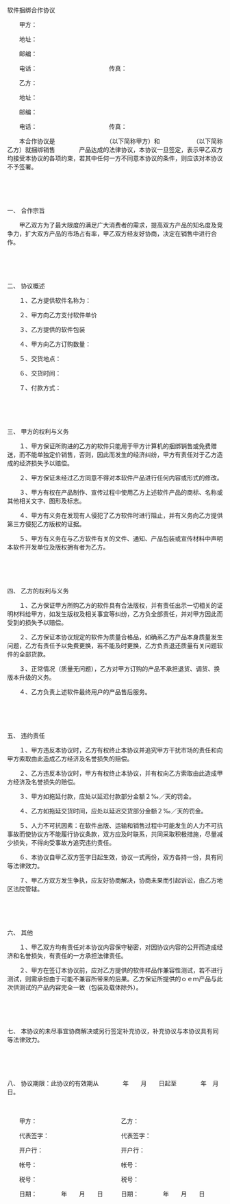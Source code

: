 



软件捆绑合作协议



 

　　甲方：

　　地址：

　　邮编：

　　电话：　　　　　　　　　　　　传真：

　　乙方：

　　地址：

　　邮编：

　　电话：　　　　　　　　　　　　传真：　　

　　本合作协议是　　　　　　　　　（以下简称甲方）和　　　　　　（以下简称乙方）就捆绑销售　　　　产品达成的法律协议，本协议一旦签定，表示甲乙双方均接受本协议的各项约束，若其中任何一方不同意本协议的条件，则应该对本协议不予签署。

　　

　　

一、
合作宗旨

　　甲乙双方为了最大限度的满足广大消费者的需求，提高双方产品的知名度及竞争力，扩大双方产品的市场占有率，甲乙双方经友好协商，决定在销售中进行合作。

　　

　　

二、
协议概述

　　１、乙方提供软件名称为：

　　２、甲方向乙方支付软件单价

　　３、乙方提供的软件包装

　　４、甲方向乙方订购数量：

　　５、交货地点：

　　６、交货时间：

　　７、付款方式：

　　

　　

三、
甲方的权利与义务

　　１、甲方保证所购进的乙方的软件只能用于甲方计算机的捆绑销售或免费赠送，而不能单独定价销售，否则，因此而发生的经济纠纷，甲方有责任对于乙方造成的经济损失予以赔偿。

　　２、甲方保证未经过乙方同意不得对本软件产品进行任何内容或形式的修改。

　　３、甲方有权在产品制作、宣传过程中使用乙方上述软件产品的商标、名称或其他相关文字、图形及标志。

　　４、甲方有义务在发现有人侵犯了乙方软件时进行阻止，并有义务向乙方提供第三方侵犯乙方版权的证据。

　　５、甲方有义务在与乙方软件有关的文件、通知、产品包装或宣传材料中声明本软件开发单位及版权拥有者为乙方。

　　

　　

四、
乙方的权利与义务

　　１、乙方保证甲方所购乙方的软件具有合法版权，并有责任出示一切相关的证明材料给甲方，如发生版权及相关事宜等纠纷，乙方负全部责任，并对甲方因此而受到的损失予以赔偿。

　　２、乙方保证本协议规定的软件为质量合格品，如确系乙方产品本身质量发生问题，乙方有责任予以免费更换，若不能及时更换，乙方负责退还质量有关问题软件的全部货款。

　　３、正常情况（质量无问题），乙方对甲方订购的产品不承担退货、调货、换版本升级的义务。

　　４、乙方负责上述软件最终用户的产品售后服务。

　　

　　

五、
违约责任

　　１、甲方违反本协议时，乙方有权终止本协议并追究甲方干扰市场的责任和向甲方索取由此造成乙方经济及名誉损失的赔偿。

　　２、乙方违反本协议时，甲方有权终止本协议，并有权向乙方索取由此造成甲方经济及名誉损失的赔偿。

　　３、甲方如拖延付款，应处以延迟付款部分金额２‰／天的罚金。

　　４、乙方如拖延交货时间，应处以延迟交货部分金额２‰／天的罚金。

　　５、人力不可抗因素：在软件出版、运输和销售过程中可能发生的人力不可抗事故而使协议方不能履行协议条款，双方应及时联系，共同采取积极措施，尽量减少损失，不得向受事故方追究违约责任。

　　６、本协议自甲乙双方签字日起生效，协议一式两份，双方各持一份，具有同等法律效力。

　　７、甲乙方双方发生争执，应友好协商解决，协商未果而引起诉讼，由乙方地区法院管辖。

　　

　　

六、
其他

　　１、甲乙双方均有责任对本协议内容保守秘密，对因协议内容的公开而造成经济和名誉损失，有责任的一方承担法律责任。

　　２、甲方在签订本协议前，应对乙方提供的软件样品作兼容性测试，若不进行测试，则需承担由于可能不兼容所带来的后果。乙方保证所提供的ｏｅｍ产品与此次供测试的产品内容完全一致（包装及载体除外）。

　　

　　

七、
本协议的未尽事宜协商解决或另行签定补充协议，补充协议与本协议具有同等法律效力。

　　

　　

八、
协议期限：此协议的有效期从　　　　年　　月　　日起至　　　　年　月　　日。　　

　　

　　甲方：　　　　　　　　　　　　　　乙方：

　　代表签字：　　　　　　　　　　　　代表签字：

　　开户行：　　　　　　　　　　　　　开户行：

　　帐号：　　　　　　　　　　　　　　帐号：

　　税号：　　　　　　　　　　　　　　税号：

　　日期：　　　　年　　月　　日　　　日期：　　　　年　　月　　日